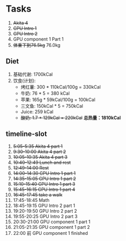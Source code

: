 # Tasks
1. ~~Akita 4~~
2. ~~GPU Intro 1~~
3. ~~GPU Intro 2~~
4. GPU component 1 Part 1
5. ~~体重下到76.5kg~~ 76.0kg

## Diet
1. 基础代谢: 1700kCal
2. 饮食(计划):
    * 烤红薯: 300 * 110kCal/100g = 330kCal
    * 牛奶: 76 * 5 = 380 kCal
    * 苹果: 165g * 59kCal/100g = 100kCal
    * 三文鱼: 150kCal * 5 = 750kCal
    * Juice: 259 kCal
    * ~~酸奶: 1.7 * 129kCal = 220kCal~~
    **总热量：1810kCal**

## timeline-slot
1. ~~5:05-5:35 Akita 4 part 1~~
2. ~~9:30-10:00 Akita 4 part 2~~
3. ~~10:05-10:35 Akita 4 part 3~~
4. ~~10:40-12:49 Lunch and rest~~
5. ~~12:49-14:00 Rest~~
6. ~~14:00-14:30 GPU Intro 1 part 1~~
7. ~~14:35-15:05 GPU Intro 1 part 2~~
8. ~~15:10-15:40 GPU Intro 1 part 3~~
9. ~~15:45-16:15 GPU Intro 1 part 4~~
10. ~~16:45-17:45 take a walk~~
11. 17:45-18:45 Math
12. 18:45-19:15 GPU Intro 2 part 1
13. 19:20-19:50 GPU Intro 2 part 2
14. 19:55-20:25 GPU Intro 2 part 3
15. 20:30-21:00 GPU component 1 part 1
16. 21:05-21:35 GPU component 1 part 2
17. 22:00 前 GPU component 1 finished

